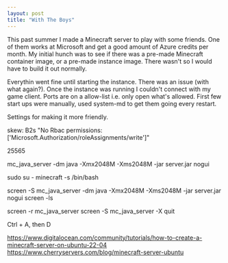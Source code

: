 ```yaml
---
layout: post
title: "With The Boys"
---
```


This past summer I made a Minecraft server to play with some friends. One of them works at Microsoft and get a good amount of Azure credits per month. My initial hunch was to see if there was a pre-made Minecraft container image, or a pre-made instance image. There wasn't so I would have to build it out normally.

<steps on using azure interface>

Everythin went fine until starting the instance. There was an issue (with what again?). Once the instance was running I couldn't connect with my game client. Ports are on a allow-list i.e. only open what's allowed. First few start ups were manually, used system-md to get them going every restart.

Settings for making it more friendly.

skew: B2s
"No Rbac permissions:['Microsoft.Authorization/roleAssignments/write']"

25565

mc_java_server -dm java -Xmx2048M -Xms2048M -jar server.jar nogui

sudo su - minecraft -s /bin/bash

screen -S mc_java_server -dm java -Xmx2048M -Xms2048M -jar server.jar nogui
screen -ls

screen -r mc_java_server
screen -S mc_java_server -X quit

Ctrl + A, then D

https://www.digitalocean.com/community/tutorials/how-to-create-a-minecraft-server-on-ubuntu-22-04
https://www.cherryservers.com/blog/minecraft-server-ubuntu